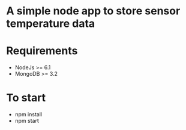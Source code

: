 # A simple node app to store sensor temperature data

# Requirements
- NodeJs >= 6.1
- MongoDB >= 3.2

# To start
- npm install
- npm start

